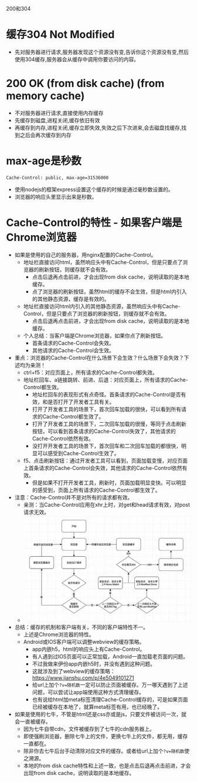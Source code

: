 200和304
# 缓存304 Not Modified
* 先对服务器进行请求,服务器发现这个资源没有变,告诉你这个资源没有变,然后使用304缓存,服务器会从缓存中调用你要访问的内容。
# 200 OK (from disk cache) (from memory cache)
* 不对服务器进行请求,直接使用内存缓存
* 先缓存到磁盘,进程关闭,缓存依旧有效
* 再缓存到内存,进程关闭,缓存立即失效,失效之后下次进来,会去磁盘找缓存,找到之后会再次缓存到内存

# max-age是秒数
```
Cache-Control: public, max-age=31536000
```
* 使用nodejs的框架express设置这个缓存的时候是通过毫秒数设置的。
* 浏览器的响应头里显示出来是秒数。

# Cache-Control的特性 - 如果客户端是Chrome浏览器
* 如果是使用的自己的服务器，用nginx配置的Cache-Control。
  - 地址栏直接访问html，虽然响应头中有Cache-Control，但是只要点了浏览器的刷新按钮，则缓存就不会有效。
    - 点击后退再点击前进，才会出现from disk cache，说明读取的是本地缓存。
    - 点了浏览器的刷新按钮，虽然html的缓存不会生效，但是html内引入的其他静态资源，缓存是有效的。
  - 地址栏直接访问html内引入的其他静态资源，虽然响应头中有Cache-Control，但是只要点了浏览器的刷新按钮，则缓存就不会有效。
    - 点击后退再点击前进，才会出现from disk cache，说明读取的是本地缓存。
  - 个人总结：当客户端是Chrome浏览器，如果你点了刷新按钮。
    - 首条请求的Cache-Control会失效。
    - 其他请求的Cache-Control会生效。
* 重点：浏览器的Cache-Control在什么场景下会生效？什么场景下会失效？下述均为亲测！
  - ctrl+f5：对应页面上，所有请求的Cache-Control都失效。
  - 地址栏回车、a链接跳转、前进、后退：对应页面上，所有请求的Cache-Control都生效。
    - 地址栏回车的表现形式有点奇怪。首条请求的Cache-Control是否有效，和是否打开了开发者工具有关。
    - 打开了开发者工具的场景下，首次回车加载的很快，可以看到所有请求的Cache-Control都生效了。
    - 打开了开发者工具的场景下，二次回车加载的很慢，等同于点击刷新按钮，可以看到首条请求的Cache-Control失效了，其他请求的Cache-Control依然有效。
    - 没打开开发者工具的场景下，首次回车和二次回车加载的都很快，明显可以感受到Cache-Control生效了。
  - f5、点击刷新按钮：通过开发者工具可以看到，页面加载变慢，对应页面上首条请求的Cache-Control会失效，其他请求的Cache-Control依然有效。
    - 但是如果不打开开发者工具，刷新时，页面加载明显变快。可以明显的感受到，页面上所有请求的Cache-Control都生效了。
* 注意：Cache-Control并不是对所有的请求都有效。
  - 亲测：当Cache-Control应用在xhr上时，对get和head请求有效，对post请求无效。
  - ![图片加载中...](./images/cache.jpg)
* 总结：缓存的机制和客户端有关，不同的客户端特性不一。
  - 上述是Chrome浏览器的特性。
  - Android或IOS客户端可以调整webview的缓存策略。
    - app内嵌h5，html的响应头上有Cache-Control。
    - 有人遇到过IOS页面可以正常加载，Android一直加载老页面的问题。
    - 不过我做来伊份app内嵌h5时，并没有遇到这种问题。
    - 这就涉及到了webview的缓存策略：https://www.jianshu.com/p/4e5049101271
    - 给url上加个`?v=随机数`一定可以防止页面被缓存。万一哪天遇到了上述问题，可以尝试让app端使用这种方式清理缓存。
    - 也有说给html加meta标签清理Cache-Control缓存的，可是如果页面已经被缓存在本地了，就算meta标签有用，也已经晚了。
* 如果是使用的七牛，不管是html还是css亦或是js，只要文件被访问一次，就会一直被缓存。
  - 因为七牛自带cdn，文件被缓存到了七牛的cdn服务器上。
  - 即使强刷浏览器，删除七牛上的文件，更换七牛上的文件，都无用，缓存一直都在。
  - 除非你去七牛后台手动清除对应文件的缓存。或者给url上加个`?v=随机数`使之溯源。
  - 本地的from disk cache特性和上述一致，也是点击后退再点击前进，才会出现from disk cache，说明读取的是本地缓存。

